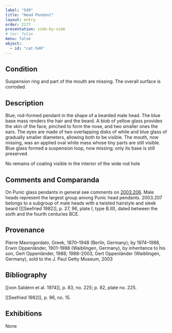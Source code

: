 ```yaml
---
label: "549"
title: "Head Pendant"
layout: entry
order: 2177
presentation: side-by-side
# toc: false
menu: false
object:
  - id: "cat-549"
---
```


## Condition

Suspension ring and part of the mouth are missing. The overall surface is corroded.

## Description

Blue, rod-formed pendant in the shape of a bearded male head. The blue base mass renders the hair and the beard. A blob of yellow glass provides the skin of the face, pinched to form the nose, and two smaller ones the ears. The eyes are made of two overlapping disks of white and blue glass of gradually smaller diameters, allowing both to be visible. The mouth, now missing, was an applied oval white mass whose tiny parts are still visible. Blue glass formed a suspension loop, now missing; only its base is still preserved.

No remains of coating visible in the interior of the wide rod hole

## Comments and Comparanda

On Punic glass pendants in general see comments on [2003.206](#cat). Male heads represent the largest group among Punic head pendants. 2003.207 belongs to a subgroup of male heads with a twisted hairstyle and sleek beard ([[Seefried 1982]], p. 27, 96, plate I, type B.III), dated between the sixth and the fourth centuries BCE.

## Provenance

Pierre Mavrogordato, Greek, 1870–1948 (Berlin, Germany); by 1974–1988, Erwin Oppenländer, 1901–1988 (Waiblingen, Germany), by inheritance to his son, Gert Oppenländer, 1988; 1988–2003, Gert Oppenländer (Waiblingen, Germany), sold to the J. Paul Getty Museum, 2003

## Bibliography

[[von Saldern et al. 1974]], p. 83, no. 225; p. 82, plate no. 225.

[[Seefried 1982]], p. 96, no. 15.

## Exhibitions

None